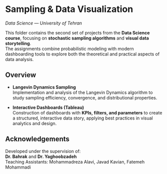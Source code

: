 ﻿
# Sampling & Data Visualization  

_Data Science — University of Tehran_  

This folder contains the second set of projects from the **Data Science course**, focusing on **stochastic sampling algorithms** and **visual data storytelling**.  
The assignments combine probabilistic modeling with modern dashboarding tools to explore both the theoretical and practical aspects of data analysis.  

## Overview  

- **Langevin Dynamics Sampling**  
  Implementation and analysis of the Langevin Dynamics algorithm to study sampling efficiency, convergence, and distributional properties.  

- **Interactive Dashboards (Tableau)**  
  Construction of dashboards with **KPIs, filters, and parameters** to create a structured, interactive data story, applying best practices in visual analytics and design.  

## Acknowledgements  

Developed under the supervision of:  
**Dr. Bahrak** and **Dr. Yaghoobzadeh**  
Teaching Assistants: Mohammadreza Alavi, Javad Kavian, Fatemeh Mohammadi  

